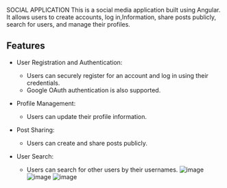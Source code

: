 SOCIAL APPLICATION
This is a social media application built using Angular. It allows users to create accounts, log in,Information, share posts publicly, search for users, and manage their profiles.

## Features

- User Registration and Authentication:
  - Users can securely register for an account and log in using their credentials.
  - Google OAuth authentication is also supported.

- Profile Management:
  - Users can update their profile information.

- Post Sharing:
  - Users can create and share posts publicly.

- User Search:
  - Users can search for other users by their usernames.
![image](https://github.com/krishnapriyasri2004/Social--app/assets/149895153/5b2a1582-a329-4145-847d-97a8fedb3c42)
![image](https://github.com/krishnapriyasri2004/Social--app/assets/149895153/13c2eb1c-6c13-4bec-911b-0796bcfc8d0b)
![image](https://github.com/krishnapriyasri2004/Social--app/assets/149895153/0d1579ee-1016-4d25-895d-0b697c9ae6f3)

